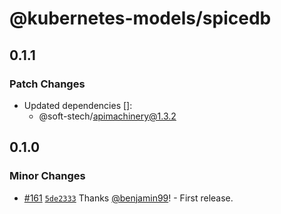# @kubernetes-models/spicedb

## 0.1.1

### Patch Changes

- Updated dependencies []:
  - @soft-stech/apimachinery@1.3.2

## 0.1.0

### Minor Changes

- [#161](https://github.com/tommy351/kubernetes-models-ts/pull/161) [`5de2333`](https://github.com/tommy351/kubernetes-models-ts/commit/5de2333f40cbb4d1fba6b6c89806ebcaca2d4e0b) Thanks [@benjamin99](https://github.com/benjamin99)! - First release.
